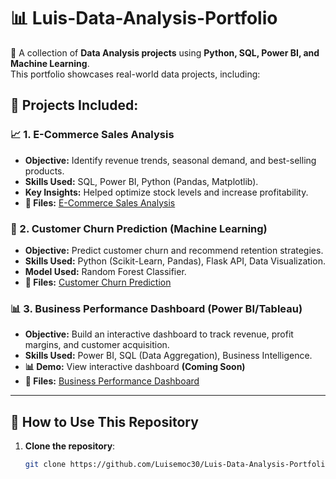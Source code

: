 # 📊 Luis-Data-Analysis-Portfolio

🚀 A collection of **Data Analysis projects** using **Python, SQL, Power BI, and Machine Learning**.  
This portfolio showcases real-world data projects, including:

## 🔹 Projects Included:
### 📈 1. E-Commerce Sales Analysis
- **Objective:** Identify revenue trends, seasonal demand, and best-selling products.
- **Skills Used:** SQL, Power BI, Python (Pandas, Matplotlib).
- **Key Insights:** Helped optimize stock levels and increase profitability.
- **📁 Files:** [E-Commerce Sales Analysis](INSERT_FILE_LINK)

### 🔹 2. Customer Churn Prediction (Machine Learning)
- **Objective:** Predict customer churn and recommend retention strategies.
- **Skills Used:** Python (Scikit-Learn, Pandas), Flask API, Data Visualization.
- **Model Used:** Random Forest Classifier.
- **📁 Files:** [Customer Churn Prediction](INSERT_FILE_LINK)

### 📊 3. Business Performance Dashboard (Power BI/Tableau)
- **Objective:** Build an interactive dashboard to track revenue, profit margins, and customer acquisition.
- **Skills Used:** Power BI, SQL (Data Aggregation), Business Intelligence.
- **📊 Demo:** View interactive dashboard **(Coming Soon)**
- **📁 Files:** [Business Performance Dashboard](INSERT_FILE_LINK)

---

## 📌 How to Use This Repository
1. **Clone the repository**:
   ```bash
   git clone https://github.com/Luisemoc30/Luis-Data-Analysis-Portfolio.git
